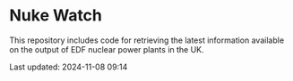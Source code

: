 # Nuke Watch

This repository includes code for retrieving the latest information available on the output of EDF nuclear power plants in the UK.

Last updated: 2024-11-08 09:14